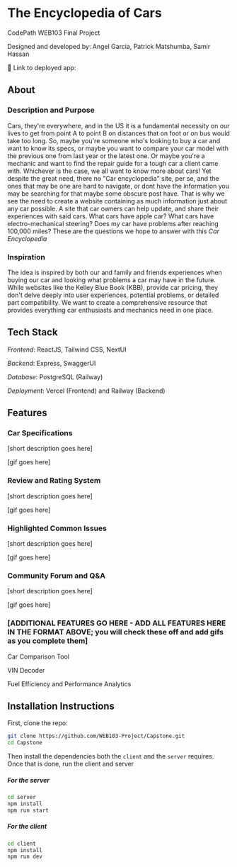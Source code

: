 # The Encyclopedia of Cars

CodePath WEB103 Final Project

Designed and developed by: Angel Garcia, Patrick Matshumba, Samir Hassan

🔗 Link to deployed app:

## About

### Description and Purpose

Cars, they're everywhere, and in the US it is a fundamental necessity on our lives to get from point A to point B on distances that on foot or on bus would take too long. So, maybe you're someone who's looking to buy a car and want to know its specs, or maybe you want to compare your car model with the previous one from last year or the latest one. Or maybe you're a mechanic and want to find the repair guide for a tough car a client came with. Whichever is the case, we all want to know more about cars! Yet despite the great need, there no "Car encyclopedia" site, per se, and the ones that may be one are hard to navigate, or dont have the information you may be searching for that maybe some obscure post have. That is why we see the need to create a website containing as much information just about any car possible. A site that car owners can help update, and share their experiences with said cars. What cars have apple car? What cars have electro-mechanical steering? Does my car have problems after reaching 100,000 miles? These are the questions we hope to answer with this *Car Encyclopedia*

### Inspiration

The idea is inspired by both our and family and friends experiences when buying our car and looking what problems a car may have in the future. While websites like the Kelley Blue Book (KBB), provide car pricing, they don't delve deeply into user experiences, potential problems, or detailed part compatibility. We want to create a comprehensive resource that provides everything car enthusiasts and mechanics need in one place.

## Tech Stack

*Frontend*: ReactJS, Tailwind CSS, NextUI

*Backend*: Express, SwaggerUI

*Database*: PostgreSQL (Railway)

*Deployment*: Vercel (Frontend) and Railway (Backend)


## Features

### Car Specifications

[short description goes here]

[gif goes here]

### Review and Rating System

[short description goes here]

[gif goes here]

### Highlighted Common Issues

[short description goes here]

[gif goes here]

### Community Forum and Q&A

[short description goes here]

[gif goes here]

### [ADDITIONAL FEATURES GO HERE - ADD ALL FEATURES HERE IN THE FORMAT ABOVE; you will check these off and add gifs as you complete them]


Car Comparison Tool

VIN Decoder

Fuel Efficiency and Performance Analytics

## Installation Instructions

First, clone the repo:

```sh
git clone https://github.com/WEB103-Project/Capstone.git
cd Capstone
```

Then install the dependencies both the `client` and the `server` requires. Once that is done, run the client and server

##### For the server

```sh
cd server
npm install
npm run start
```

##### For the client

```sh
cd client
npm install
npm run dev
```



